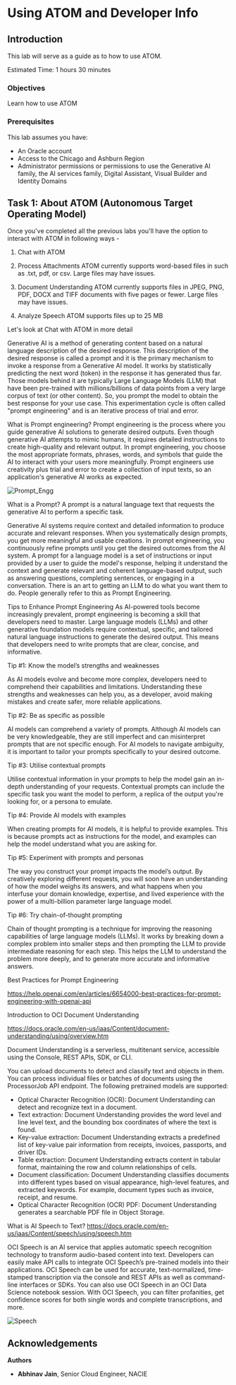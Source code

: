 # Using ATOM and Developer Info

## Introduction

This lab will serve as a guide as to how to use ATOM.

Estimated Time: 1 hours 30 minutes

### Objectives

Learn how to use ATOM

### Prerequisites

This lab assumes you have:

* An Oracle account
* Access to the Chicago and Ashburn Region
* Administrator permissions or permissions to use the Generative AI family, the AI services family, Digital Assistant, Visual Builder and Identity Domains

## Task 1: About ATOM (Autonomous Target Operating Model)

Once you've completed all the previous labs you'll have the option to interact with ATOM in following ways -

1. Chat with ATOM

2. Process Attachments
ATOM currently supports word-based files in such as .txt, pdf, or csv. Large files may have issues.

3. Document Understanding
ATOM currently supports files in JPEG, PNG, PDF, DOCX and TIFF documents with five pages or fewer. Large files may have issues.

4. Analyze Speech
ATOM supports files up to 25 MB

Let's look at Chat with ATOM in more detail

Generative AI is a method of generating content based on a natural language description of the desired response. This description of the desired response is called a prompt and it is the primary mechanism to invoke a response from a Generative AI model.  It works by statistically predicting the next word (token) in the response it has generated thus far. Those models behind it are typically Large Language Models (LLM) that have been pre-trained with millions/billions of data points from a very large corpus of text (or other content). So, you prompt the model to obtain the best response for your use case. This experimentation cycle is often called "prompt engineering" and is an iterative process of trial and error.

What is Prompt engineering?
Prompt engineering is the process where you guide generative AI solutions to generate desired outputs. Even though generative AI attempts to mimic humans, it requires detailed instructions to create high-quality and relevant output. In prompt engineering, you choose the most appropriate formats, phrases, words, and symbols that guide the AI to interact with your users more meaningfully. Prompt engineers use creativity plus trial and error to create a collection of input texts, so an application's generative AI works as expected.

![Prompt_Engg](images/Prompt_1.png)

What is a Prompt?
A prompt is a natural language text that requests the generative AI to perform a specific task.

Generative AI systems require context and detailed information to produce accurate and relevant responses. When you systematically design prompts, you get more meaningful and usable creations. In prompt engineering, you continuously refine prompts until you get the desired outcomes from the AI system. A prompt for a language model is a set of instructions or input provided by a user to guide the model's response, helping it understand the context and generate relevant and coherent language-based output, such as answering questions, completing sentences, or engaging in a conversation. There is an art to getting an LLM to do what you want them to do. People generally refer to this as Prompt Engineering.

Tips to Enhance Prompt Engineering
As AI-powered tools become increasingly prevalent, prompt engineering is becoming a skill that developers need to master. Large language models (LLMs) and other generative foundation models require contextual, specific, and tailored natural language instructions to generate the desired output. This means that developers need to write prompts that are clear, concise, and informative.

Tip #1: Know the model’s strengths and weaknesses

As AI models evolve and become more complex, developers need to comprehend their capabilities and limitations. Understanding these strengths and weaknesses can help you, as a developer, avoid making mistakes and create safer, more reliable applications.

Tip #2: Be as specific as possible

AI models can comprehend a variety of prompts. Although AI models can be very knowledgeable, they are still imperfect and can misinterpret prompts that are not specific enough. For AI models to navigate ambiguity, it is important to tailor your prompts specifically to your desired outcome.

Tip #3: Utilise contextual prompts

Utilise contextual information in your prompts to help the model gain an in-depth understanding of your requests. Contextual prompts can include the specific task you want the model to perform, a replica of the output you're looking for, or a persona to emulate.

Tip #4: Provide AI models with examples

When creating prompts for AI models, it is helpful to provide examples. This is because prompts act as instructions for the model, and examples can help the model understand what you are asking for.

 Tip #5: Experiment with prompts and personas

The way you construct your prompt impacts the model’s output. By creatively exploring different requests, you will soon have an understanding of how the model weighs its answers, and what happens when you interfuse your domain knowledge, expertise, and lived experience with the power of a multi-billion parameter large language model.

Tip #6: Try chain-of-thought prompting

Chain of thought prompting is a technique for improving the reasoning capabilities of large language models (LLMs). It works by breaking down a complex problem into smaller steps and then prompting the LLM to provide intermediate reasoning for each step. This helps the LLM to understand the problem more deeply, and to generate more accurate and informative answers.

Best Practices for Prompt Engineering

https://help.openai.com/en/articles/6654000-best-practices-for-prompt-engineering-with-openai-api

Introduction to OCI Document Understanding

https://docs.oracle.com/en-us/iaas/Content/document-understanding/using/overview.htm

Document Understanding is a serverless, multitenant service, accessible using the Console, REST APIs, SDK, or CLI.

You can upload documents to detect and classify text and objects in them. You can process individual files or batches of documents using the ProcessorJob API endpoint. The following pretrained models are supported:

* Optical Character Recognition (OCR): Document Understanding can detect and recognize text in a document.
* Text extraction: Document Understanding provides the word level and line level text, and the bounding box coordinates of where the text is found.
* Key-value extraction: Document Understanding extracts a predefined list of key-value pair information from receipts, invoices, passports, and driver IDs.
* Table extraction: Document Understanding extracts content in tabular format, maintaining the row and column relationships of cells.
* Document classification: Document Understanding classifies documents into different types based on visual appearance, high-level features, and extracted keywords. For example, document types such as invoice, receipt, and resume.
* Optical Character Recognition (OCR) PDF: Document Understanding generates a searchable PDF file in Object Storage.

What is AI Speech to Text?
https://docs.oracle.com/en-us/iaas/Content/speech/using/speech.htm

OCI Speech is an AI service that applies automatic speech recognition technology to transform audio-based content into text. Developers can easily make API calls to integrate OCI Speech’s pre-trained models into their applications. OCI Speech can be used for accurate, text-normalized, time-stamped transcription via the console and REST APIs as well as command-line interfaces or SDKs. You can also use OCI Speech in an OCI Data Science notebook session. With OCI Speech, you can filter profanities, get confidence scores for both single words and complete transcriptions, and more.

![Speech](images/speech_1.png)

## Acknowledgements

**Authors**
* **Abhinav Jain**, Senior Cloud Engineer, NACIE